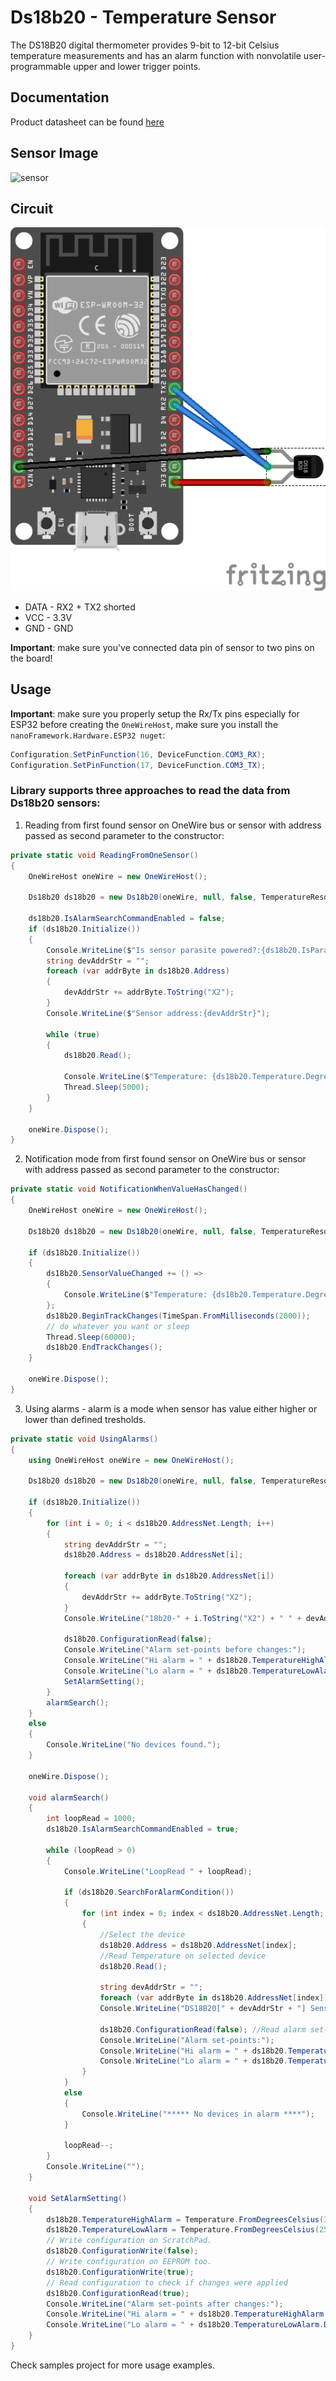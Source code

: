 # Ds18b20 - Temperature Sensor

The DS18B20 digital thermometer provides 9-bit to 12-bit Celsius temperature measurements and has an alarm function with nonvolatile user-programmable upper and lower trigger points.

## Documentation

Product datasheet can be found [here](https://datasheets.maximintegrated.com/en/ds/DS18B20.pdf)

## Sensor Image

![sensor](sensor.jpg)

## Circuit

![circuit](Ds18b20.png)

* DATA - RX2 + TX2 shorted
* VCC - 3.3V
* GND - GND

**Important**: make sure you've connected data pin of sensor to two pins on the board!

## Usage

**Important**: make sure you properly setup the Rx/Tx pins especially for ESP32 before creating the `OneWireHost`, make sure you install the `nanoFramework.Hardware.ESP32 nuget`:

```csharp
Configuration.SetPinFunction(16, DeviceFunction.COM3_RX);
Configuration.SetPinFunction(17, DeviceFunction.COM3_TX);
```

### Library supports three approaches to read the data from Ds18b20 sensors:

1. Reading from first found sensor on OneWire bus or sensor with address passed as second parameter to the constructor:

```csharp
private static void ReadingFromOneSensor()
{
    OneWireHost oneWire = new OneWireHost();

    Ds18b20 ds18b20 = new Ds18b20(oneWire, null, false, TemperatureResolution.VeryHigh);

    ds18b20.IsAlarmSearchCommandEnabled = false;
    if (ds18b20.Initialize())
    {
        Console.WriteLine($"Is sensor parasite powered?:{ds18b20.IsParasitePowered}");
        string devAddrStr = "";
        foreach (var addrByte in ds18b20.Address)
        {
            devAddrStr += addrByte.ToString("X2");
        }
        Console.WriteLine($"Sensor address:{devAddrStr}");

        while (true)
        {
            ds18b20.Read();

            Console.WriteLine($"Temperature: {ds18b20.Temperature.DegreesCelsius.ToString("F")}\u00B0C");
            Thread.Sleep(5000);
        }
    }

    oneWire.Dispose();
}
```

2. Notification mode from first found sensor on OneWire bus or sensor with address passed as second parameter to the constructor:

```csharp
private static void NotificationWhenValueHasChanged()
{
    OneWireHost oneWire = new OneWireHost();

    Ds18b20 ds18b20 = new Ds18b20(oneWire, null, false, TemperatureResolution.VeryHigh);

    if (ds18b20.Initialize())
    {
        ds18b20.SensorValueChanged += () =>
        {
            Console.WriteLine($"Temperature: {ds18b20.Temperature.DegreesCelsius.ToString("F")}\u00B0C");
        };
        ds18b20.BeginTrackChanges(TimeSpan.FromMilliseconds(2000));
        // do whatever you want or sleep
        Thread.Sleep(60000);
        ds18b20.EndTrackChanges();
    }

    oneWire.Dispose();
}
```

3. Using alarms - alarm is a mode when sensor has value either higher or lower than defined tresholds.

```csharp
private static void UsingAlarms()
{
    using OneWireHost oneWire = new OneWireHost();

    Ds18b20 ds18b20 = new Ds18b20(oneWire, null, false, TemperatureResolution.VeryHigh);

    if (ds18b20.Initialize())
    {
        for (int i = 0; i < ds18b20.AddressNet.Length; i++)
        {
            string devAddrStr = "";
            ds18b20.Address = ds18b20.AddressNet[i];

            foreach (var addrByte in ds18b20.AddressNet[i])
            {
                devAddrStr += addrByte.ToString("X2");
            }
            Console.WriteLine("18b20-" + i.ToString("X2") + " " + devAddrStr);
            
            ds18b20.ConfigurationRead(false);
            Console.WriteLine("Alarm set-points before changes:");
            Console.WriteLine("Hi alarm = " + ds18b20.TemperatureHighAlarm.DegreesCelsius + " C");
            Console.WriteLine("Lo alarm = " + ds18b20.TemperatureLowAlarm.DegreesCelsius + " C");
            SetAlarmSetting();
        }
        alarmSearch();
    }
    else
    {
        Console.WriteLine("No devices found.");
    }

    oneWire.Dispose();

    void alarmSearch()
    {
        int loopRead = 1000;
        ds18b20.IsAlarmSearchCommandEnabled = true;

        while (loopRead > 0)
        {
            Console.WriteLine("LoopRead " + loopRead);

            if (ds18b20.SearchForAlarmCondition())
            {
                for (int index = 0; index < ds18b20.AddressNet.Length; index++)
                {
                    //Select the device
                    ds18b20.Address = ds18b20.AddressNet[index];
                    //Read Temperature on selected device
                    ds18b20.Read();

                    string devAddrStr = "";
                    foreach (var addrByte in ds18b20.AddressNet[index]) devAddrStr += addrByte.ToString("X2");
                    Console.WriteLine("DS18B20[" + devAddrStr + "] Sensor reading in One-Shot-mode; T = " + ds18b20.Temperature.DegreesCelsius.ToString("f2") + " C");

                    ds18b20.ConfigurationRead(false); //Read alarm set-point.
                    Console.WriteLine("Alarm set-points:");
                    Console.WriteLine("Hi alarm = " + ds18b20.TemperatureHighAlarm.DegreesCelsius + " C");
                    Console.WriteLine("Lo alarm = " + ds18b20.TemperatureLowAlarm.DegreesCelsius + " C");
                }
            }
            else
            {
                Console.WriteLine("***** No devices in alarm ****");
            }

            loopRead--;
        }
        Console.WriteLine("");
    }

    void SetAlarmSetting()
    {
        ds18b20.TemperatureHighAlarm = Temperature.FromDegreesCelsius(30);
        ds18b20.TemperatureLowAlarm = Temperature.FromDegreesCelsius(25);
        // Write configuration on ScratchPad.
        ds18b20.ConfigurationWrite(false); 
        // Write configuration on EEPROM too.
        ds18b20.ConfigurationWrite(true);
        // Read configuration to check if changes were applied
        ds18b20.ConfigurationRead(true);
        Console.WriteLine("Alarm set-points after changes:");
        Console.WriteLine("Hi alarm = " + ds18b20.TemperatureHighAlarm.DegreesCelsius.ToString("F") + " C");
        Console.WriteLine("Lo alarm = " + ds18b20.TemperatureLowAlarm.DegreesCelsius.ToString("F") + " C");
    }
}
```

Check samples project for more usage examples.
